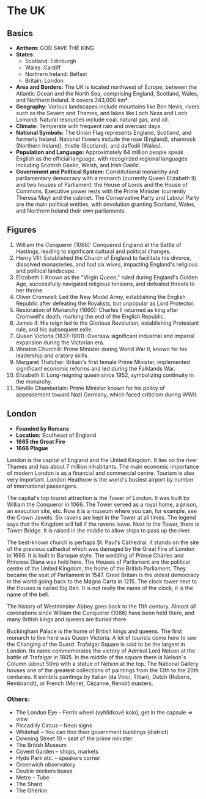 # The UK

## Basics
- **Anthem:** GOD SAVE THE KING
- **States:**
  - Scotland: Edinburgh
  - Wales: Cardiff
  - Northern Ireland: Belfast
  - Britain: London
- **Area and Borders:** The UK is located northwest of Europe, between the Atlantic Ocean and the North Sea, comprising England, Scotland, Wales, and Northern Ireland. It covers 243,000 km².
- **Geography:** Various landscapes include mountains like Ben Nevis, rivers such as the Severn and Thames, and lakes like Loch Ness and Loch Lomond. Natural resources include coal, natural gas, and oil.
- **Climate:** Temperate with frequent rain and overcast days.
- **National Symbols:** The Union Flag represents England, Scotland, and formerly Ireland. National flowers include the rose (England), shamrock (Northern Ireland), thistle (Scotland), and daffodil (Wales).
- **Population and Language:** Approximately 64 million people speak English as the official language, with recognized regional languages including Scottish Gaelic, Welsh, and Irish Gaelic.
- **Government and Political System:** Constitutional monarchy and parliamentary democracy with a monarch (currently Queen Elizabeth II) and two houses of Parliament: the House of Lords and the House of Commons. Executive power rests with the Prime Minister (currently Theresa May) and the cabinet. The Conservative Party and Labour Party are the main political entities, with devolution granting Scotland, Wales, and Northern Ireland their own parliaments.

## Figures
1. William the Conqueror (1066): Conquered England at the Battle of Hastings, leading to significant cultural and political changes.
2. Henry VIII: Established the Church of England to facilitate his divorce, dissolved monasteries, and had six wives, impacting England's religious and political landscape.
3. Elizabeth I: Known as the "Virgin Queen," ruled during England's Golden Age, successfully navigated religious tensions, and defeated threats to her throne.
4. Oliver Cromwell: Led the New Model Army, establishing the English Republic after defeating the Royalists, but unpopular as Lord Protector.
5. Restoration of Monarchy (1660): Charles II returned as king after Cromwell's death, marking the end of the English Republic.
6. James II: His reign led to the Glorious Revolution, establishing Protestant rule, and his subsequent exile.
7. Queen Victoria (1837-1901): Oversaw significant industrial and imperial expansion during the Victorian era.
8. Winston Churchill: Prime Minister during World War II, known for his leadership and oratory skills.
9. Margaret Thatcher: Britain's first female Prime Minister, implemented significant economic reforms and led during the Falklands War.
10. Elizabeth II: Long-reigning queen since 1952, symbolizing continuity in the monarchy.
11. Neville Chamberlain: Prime Minister known for his policy of appeasement toward Nazi Germany, which faced criticism during WWII.

## London
- **Founded by Romans**
- **Location:** Southeast of England
- **1665 the Great Fire**
- **1666 Plague**

London is the capital of England and the United Kingdom. It lies on the river Thames and has about 7 million inhabitants. The main economic importance of modern London is as a financial and commercial centre. Tourism is also very important. London Heathrow is the world's busiest airport by number of international passengers.

The capital's top tourist attraction is the Tower of London. It was built by William the Conqueror in 1066. The Tower served as a royal home, a prison, an execution site, etc. Now it is a museum where you can, for example, see the Crown Jewels. Six ravens are kept in the Tower at all times. The legend says that the Kingdom will fall if the ravens leave. Next to the Tower, there is Tower Bridge. It is raised in the middle to allow ships to pass up the river.

The best-known church is perhaps St. Paul's Cathedral. It stands on the site of the previous cathedral which was damaged by the Great Fire of London in 1666. It is built in Baroque style. The wedding of Prince Charles and Princess Diana was held here. The Houses of Parliament are the political centre of the United Kingdom, the home of the British Parliament. They became the seat of Parliament in 1547. Great Britain is the oldest democracy in the world going back to the Magna Carta in 1215. The clock tower next to the Houses is called Big Ben. It is not really the name of the clock, it is the name of the bell.

The history of Westminster Abbey goes back to the 11th century. Almost all coronations since William the Conqueror (1066) have been held there, and many British kings and queens are buried there.

Buckingham Palace is the home of British kings and queens. The first monarch to live here was Queen Victoria. A lot of tourists come here to see the Changing of the Guard. Trafalgar Square is said to be the largest in London. Its name commemorates the victory of Admiral Lord Nelson at the battle of Trafalgar in 1805. In the middle of the square there is Nelson´s Column (about 50m) with a statue of Nelson at the top. The National Gallery houses one of the greatest collections of paintings from the 13th to the 20th centuries. It exhibits paintings by Italian (da Vinci, Titian), Dutch (Rubens, Rembrandt), or French (Monet, Cézanne, Renoir) masters.

### Others:
- The London Eye – Ferris wheel (vyhlídkové kolo), get in the capsule => view
- Piccadilly Circus – Neon signs
- Whitehall – You can find their government buildings (district)
- Downing Street 10 – seat of the prime minister
- The British Museum
- Covent Garden – shops, markets
- Hyde Park etc. – speakers corner
- Greenwich observatory
- Double deckers buses
- Metro – Tube
- The Shard
- The Gherkin
